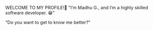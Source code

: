 WELCOME TO MY PROFILE!👋
"I’m Madhu G., and I’m a highly skilled software developer. 😁"



"Do you want to get to know me better?"

